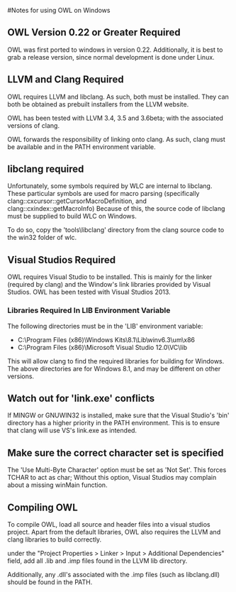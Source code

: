 #Notes for using OWL on Windows

## OWL Version 0.22 or Greater Required
OWL was first ported to windows in version 0.22. Additionally,
it is best to grab a release version, since normal development
is done under Linux.

## LLVM and Clang Required
OWL requires LLVM and libclang. As such, both must be installed.
They can both be obtained as prebuilt installers from the LLVM website.

OWL has been tested with LLVM 3.4, 3.5 and 3.6beta; with the associated
versions of clang.

OWL forwards the responsibility of linking onto clang. As such, clang
must be available and in the PATH environment variable.

## libclang required
Unfortunately, some symbols required by WLC are internal to libclang.
These particular symbols are used for macro parsing 
(specifically clang::cxcursor::getCursorMacroDefinition, 
and clang::cxindex::getMacroInfo)
Because of this, the source code of libclang must be supplied to build WLC on
Windows.

To do so, copy the 'tools\libclang' directory from the clang source code to
the win32 folder of wlc.

## Visual Studios Required
OWL requires Visual Studio to be installed. This is mainly for the 
linker (required by clang) and the Window's link libraries provided
by Visual Studios. OWL has been tested with Visual Studios 2013.

### Libraries Required In LIB Environment Variable
The following directories must be in the 'LIB' environment variable:

* C:\Program Files (x86)\Windows Kits\8.1\Lib\winv6.3\um\x86
* C:\Program Files (x86)\Microsoft Visual Studio 12.0\VC\lib

This will allow clang to find the required libraries for building for
Windows. The above directories are for Windows 8.1, and may be different
on other versions.

## Watch out for 'link.exe' conflicts
If MINGW or GNUWIN32 is installed, make sure that the Visual Studio's
'bin' directory has a higher priority in the PATH environment. 
This is to ensure that clang will use VS's link.exe as intended.

## Make sure the correct character set is specified
The 'Use Multi-Byte Character' option must be set as 'Not Set'.
This forces TCHAR to act as char; Without this option, Visual Studios
may complain about a missing winMain function.

## Compiling OWL
To compile OWL, load all source and header files into a visual studios
project. Apart from the default libraries, OWL also requires the LLVM
and clang libraries to build correctly.

under the "Project Properties > Linker > Input > Additional Dependencies"
field, add all .lib and .imp files found in the LLVM lib directory.

Additionally, any .dll's associated with the .imp files 
(such as libclang.dll) should be found in the PATH.